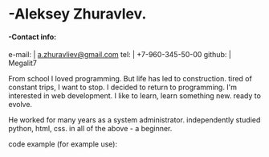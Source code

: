 # -Aleksey Zhuravlev.

#### -Contact info:
e-mail: | a.zhuravliev@gmail.com
tel: | +7-960-345-50-00
github: | Megalit7

From school I loved programming. But life has led to construction. tired of constant trips, I want to stop. I decided to return to programming. I'm interested in web development. I like to learn, learn something new. ready to evolve.

He worked for many years as a system administrator. independently studied python, html, css. in all of the above - a beginner.

code example (for example use):